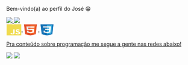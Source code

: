 Bem-vindo(a) ao perfil do José 😁
 <div>
   <a href="https://github.com/Zematusse">
   <img height="180em" src="https://github-readme-stats.vercel.app/api?username=Zematusse&show_icons=true&theme=tokyonight&include_all_commits=true&count_private=true"/>
   <img height="180em" src="https://github-readme-stats.vercel.app/api/top-langs/?username=Zematusse&layout=compact&langs_count=6&theme=tokyonight"/>
</div>

<div style="display: inline_block"><pt>
  <img align="center" alt="Js" height="30" width="40" src="https://raw.githubusercontent.com/devicons/devicon/master/icons/javascript/javascript-plain.svg">
  <img align="center" alt="HTML" height="30" width="40" src="https://raw.githubusercontent.com/devicons/devicon/master/icons/html5/html5-original.svg">
  <img align="center" alt="CSS" height="30" width="40" src="https://raw.githubusercontent.com/devicons/devicon/master/icons/css3/css3-original.svg">
</div>
 
<pt>
 
Pra conteúdo sobre programação me segue a gente nas redes abaixo!
<div> 
  
  <a href = "mailto:josematusse47@gmail.com"><img src="https://img.shields.io/badge/-Gmail-%23333?style=for-the-badge&logo=gmail&logoColor=white" target="_blank"></a>
  <a href="https://www.linkedin.com/in/JoséMatusse" target="_blank"><img src="https://img.shields.io/badge/-LinkedIn-%230077B5?style=for-the-badge&logo=linkedin&logoColor=white" target="_blank"></a>
</div>
